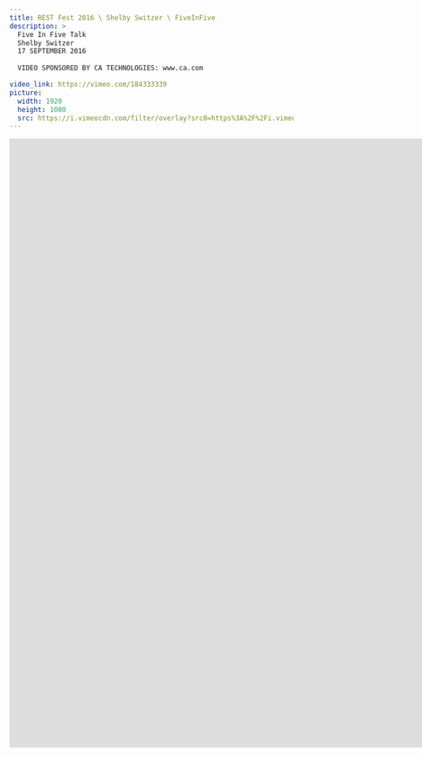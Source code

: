 ```yaml
---
title: REST Fest 2016 \ Shelby Switzer \ FiveInFive
description: >
  Five In Five Talk
  Shelby Switzer
  17 SEPTEMBER 2016
  
  VIDEO SPONSORED BY CA TECHNOLOGIES: www.ca.com

video_link: https://vimeo.com/184333339
picture:
  width: 1920
  height: 1080
  src: https://i.vimeocdn.com/filter/overlay?src0=https%3A%2F%2Fi.vimeocdn.com%2Fvideo%2F593745163_1920x1080.jpg&src1=http%3A%2F%2Ff.vimeocdn.com%2Fp%2Fimages%2Fcrawler_play.png
---
```

<iframe src="https://player.vimeo.com/video/184333339?title=0&byline=0&portrait=0&badge=0&autopause=0&player_id=0" width="1920" height="1080" frameborder="0" title="REST Fest 2016 \ Shelby Switzer \ FiveInFive" webkitallowfullscreen mozallowfullscreen allowfullscreen></iframe>